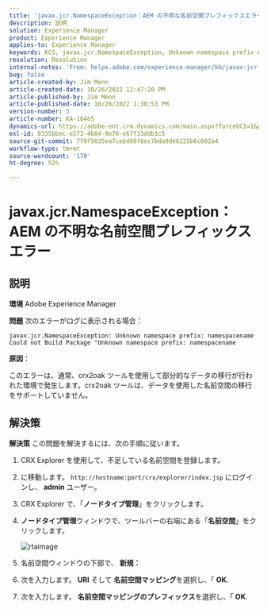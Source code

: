```yaml
---
title: 'javax.jcr.NamespaceException：AEM の不明な名前空間プレフィックスエラー'
description: 説明
solution: Experience Manager
product: Experience Manager
applies-to: Experience Manager
keywords: KCS, javax.jcr.NamespaceException, Unknown namespace prefix error, AEM, Adobe Experience Manager，トラブルシューティング
resolution: Resolution
internal-notes: 'From: helpx.adobe.com/experience-manager/kb/javax-jcr-NamespaceException-Unknown-namespace-prefix-error-in-AEM.html'
bug: false
article-created-by: Jim Menn
article-created-date: 10/26/2022 12:47:20 PM
article-published-by: Jim Menn
article-published-date: 10/26/2022 1:30:53 PM
version-number: 3
article-number: KA-16465
dynamics-url: https://adobe-ent.crm.dynamics.com/main.aspx?forceUCI=1&pagetype=entityrecord&etn=knowledgearticle&id=bf4ce552-2c55-ed11-bba2-6045bd006b4b
exl-id: 0335bbec-e272-4b84-9e76-e67f33ddb1c5
source-git-commit: 7f0f5035ea7cebd60f6ec7bda9de6225b6c602a4
workflow-type: tm+mt
source-wordcount: '170'
ht-degree: 52%

---
```


# javax.jcr.NamespaceException：AEM の不明な名前空間プレフィックスエラー

## 説明


<b>環境</b>
Adobe Experience Manager

<b>問題</b>
次のエラーがログに表示される場合：


```
javax.jcr.NamespaceException: Unknown namespace prefix: namespacename
Could not Build Package "Unknown namespace prefix: namespacename
```


<b>原因</b>：

このエラーは、通常、crx2oak ツールを使用して部分的なデータの移行が行われた環境で発生します。crx2oak ツールは、データを使用した名前空間の移行をサポートしていません。


## 解決策


<b>解決策</b>
この問題を解決するには、次の手順に従います。

1. CRX Explorer を使用して、不足している名前空間を登録します。
2. に移動します。 `http://hostname:port/crx/explorer/index.jsp` にログインし、 <b>admin</b> ユーザー。
3. CRX Explorer で、「<b>ノードタイプ管理</b>」をクリックします。
4. <b>ノードタイプ管理</b>ウィンドウで、ツールバーの右端にある「<b>名前空間</b>」をクリックします。

   ![rtaimage](https://helpx.adobe.com/content/dam/help/en/experience-manager/kb/javax-jcr-NamespaceException-Unknown-namespace-prefix-error-in-AEM/_jcr_content/main-pars/procedure/proc_par/step_2/step_par/image/rtaimage.png "rtaimage")


5. 名前空間ウィンドウの下部で、 <b>新規：</b>
6. 次を入力します。 <b>URI</b> そして <b>名前空間マッピング</b>を選択し、「 <b>OK</b>.
7. 次を入力します。 <b>名前空間マッピングのプレフィックス</b>を選択し、「 <b>OK</b>.
